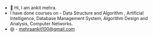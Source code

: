- 👋 Hi, I am ankit mehra.
- I have done courses on - Data Structure and Algorithm , Artificial Intelligence, Database Management System, Algorithm Design and Analysis, Computer Networks.
- @ - mehraankit100@gmail.com


<!---
alfa-mike/alfa-mike is a ✨ special ✨ repository because its `README.md` (this file) appears on your GitHub profile.
You can click the Preview link to take a look at your changes.
--->
